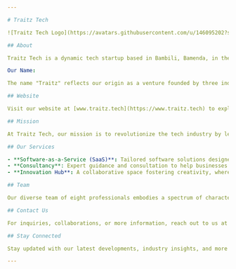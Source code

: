 ```yaml
---

# Traitz Tech

![Traitz Tech Logo](https://avatars.githubusercontent.com/u/146095202?s=400&u=7888c86665b140d9ca5ab53166c6ad10158b5748&v=4)

## About

Traitz Tech is a dynamic tech startup based in Bambili, Bamenda, in the North West Region of Cameroon. We specialize in providing innovative Software-as-a-Service (SaaS) solutions to our customers, catering to diverse industries and addressing their unique needs.

Our Name:

The name "Traitz" reflects our origin as a venture founded by three individuals, each bringing unique perspectives and skills to the table. Since our inception, we've evolved into a robust team comprising eight talented individuals, each embodying distinct character traits that contribute to our collective success.

## Website

Visit our website at [www.traitz.tech](https://www.traitz.tech) to explore our range of services, products, and insights into the solutions we offer.

## Mission

At Traitz Tech, our mission is to revolutionize the tech industry by leveraging cutting-edge technologies and innovative approaches. We aim to empower businesses with reliable, scalable, and user-centric software solutions that drive efficiency, growth, and success.

## Our Services

- **Software-as-a-Service (SaaS)**: Tailored software solutions designed to streamline operations and meet industry-specific needs.
- **Consultancy**: Expert guidance and consultation to help businesses embrace technology for optimal results.
- **Innovation Hub**: A collaborative space fostering creativity, where ideas transform into impactful solutions.

## Team

Our diverse team of eight professionals embodies a spectrum of character traits, skills, and expertise. Together, we synergize our talents, experience, and passion to deliver top-notch solutions and exceed client expectations.

## Contact Us

For inquiries, collaborations, or more information, reach out to us at [notify@traitz.tech](mailto:notify@traitz.tech) or visit our office in Bambili, Bamenda.

## Stay Connected

Stay updated with our latest developments, industry insights, and more by following us on [LinkedIn](https://www.linkedin.com/company/traitz-tech) and [Twitter (X)](https://x.com/traitztech3).

---
```

